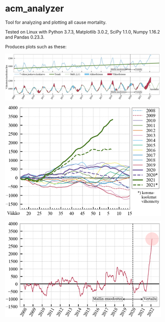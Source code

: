# acm_analyzer
Tool for analyzing and plotting all cause mortality.

Tested on Linux with Python 3.7.3, Matplotlib 3.0.2, SciPy 1.1.0, Numpy 1.16.2 and Pandas 0.23.3.

Produces plots such as these:

![All cause mortality baseline](https://github.com/k-ronning/acm_analyzer/blob/main/figures/combined_baseline_plots.png?raw=true)

![Yearly cumulated excess mortality, shifted to begin at week 16](https://github.com/k-ronning/acm_analyzer/blob/main/figures/yearly_cumulative_excess_mortality_start_16.png?raw=true)

![2008-2022 cumulated excess mortality](https://github.com/k-ronning/acm_analyzer/blob/main/figures/all_time_cumulative_excess_mortality.png?raw=true)

